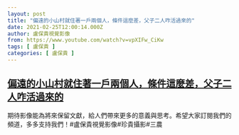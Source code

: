 ```yaml
---
layout: post
title: "偏遠的小山村就住著一戶兩個人，條件這麼差，父子二人咋活過來的"
date: 2021-02-25T12:00:14.000Z
author: 盧保貴視覺影像
from: https://www.youtube.com/watch?v=vpXIFw_CiKw
tags: [ 盧保貴 ]
categories: [ 盧保貴 ]
---
```

<!--1614254414000-->
[偏遠的小山村就住著一戶兩個人，條件這麼差，父子二人咋活過來的](https://www.youtube.com/watch?v=vpXIFw_CiKw)
------

<div>
期待影像能為將來保留文獻，給人們帶來更多的意義與思考。希望大家訂閱我們的頻道，多多支持我們！#盧保貴視覺影像#珍貴攝影#三農
</div>
